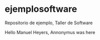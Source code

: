 # ejemplosoftware
Repositorio de ejemplo, Taller de Software

Hello Manuel Heyers, Annonymus was here
